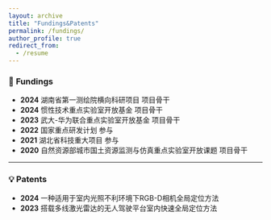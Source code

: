 ```yaml
---
layout: archive
title: "Fundings&Patents"
permalink: /fundings/
author_profile: true
redirect_from:
  - /resume
---
```

### 🔬 **Fundings**
- **2024** 湖南省第一测绘院横向科研项目 项目骨干
- **2024** 惯性技术重点实验室开放基金 项目骨干
- **2023** 武大-华为联合重点实验室开放基金 项目骨干
- **2022** 国家重点研发计划 参与
- **2021** 湖北省科技重大项目 参与
- **2020** 自然资源部城市国土资源监测与仿真重点实验室开放课题 项目骨干

---

### 💡 **Patents**
- **2024** 一种适用于室内光照不利环境下RGB-D相机全局定位方法
- **2023** 搭载多线激光雷达的无人驾驶平台室内快速全局定位方法